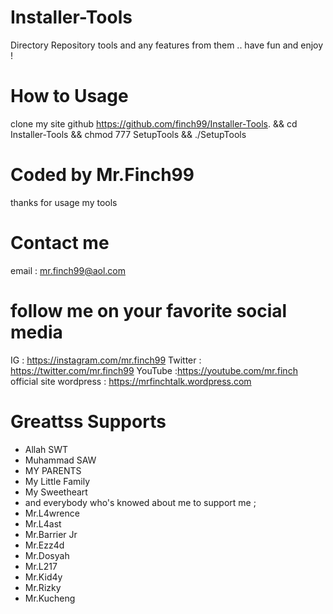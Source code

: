 # Installer-Tools
Directory Repository tools and any features from them .. have fun and enjoy ! 
# How to Usage 
clone my site github https://github.com/finch99/Installer-Tools.
 && cd Installer-Tools
 && chmod  777 SetupTools
 && ./SetupTools
# Coded by Mr.Finch99
thanks for usage my tools
# Contact me 
email : mr.finch99@aol.com
# follow me on your favorite social media 
IG : https://instagram.com/mr.finch99
Twitter : https://twitter.com/mr.finch99
YouTube :https://youtube.com/mr.finch official
site wordpress : https://mrfinchtalk.wordpress.com
# Greattss Supports 
- Allah SWT 
- Muhammad SAW
- MY PARENTS
- My Little Family
- My Sweetheart
- and everybody who's knowed about me to support me ; 
- Mr.L4wrence
- Mr.L4ast
- Mr.Barrier Jr
- Mr.Ezz4d
- Mr.Dosyah 
- Mr.L217
- Mr.Kid4y
- Mr.Rizky
- Mr.Kucheng 


